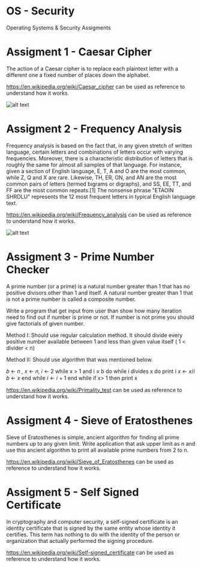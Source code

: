 # OS - Security
Operating Systems &amp; Security Assigments

# Assigment 1 - Caesar Cipher
The action of a Caesar cipher is to replace each plaintext letter with a different one a fixed number of places down the alphabet. 

https://en.wikipedia.org/wiki/Caesar_cipher can be used as reference to understand how it works.

![alt text](http://i63.tinypic.com/34nslqw.png)


# Assigment 2 - Frequency Analysis
Frequency analysis is based on the fact that, in any given stretch of written language, certain letters and combinations of letters occur with varying frequencies. Moreover, there is a characteristic distribution of letters that is roughly the same for almost all samples of that language. For instance, given a section of English language, E, T, A and O are the most common, while Z, Q and X are rare. Likewise, TH, ER, ON, and AN are the most common pairs of letters (termed bigrams or digraphs), and SS, EE, TT, and FF are the most common repeats.[1] The nonsense phrase "ETAOIN SHRDLU" represents the 12 most frequent letters in typical English language text.

https://en.wikipedia.org/wiki/Frequency_analysis can be used as reference to understand how it works.

![alt text](http://i63.tinypic.com/2dufdci.png)

# Assigment 3 - Prime Number Checker
A prime number (or a prime) is a natural number greater than 1 that has no positive divisors other than 1 and itself. A natural number greater than 1 that is not a prime number is called a composite number.

Write a program that get input from user than show how many iteration need to find out if number is prime or not. If number is not prime you should give factorials of given number.   

Method I: Should use regular calculation method. It should divide every positive number available between 1 and less than given value itself ( 1 < divider < n)

Method II: Should use algorithm that was mentioned below.

𝑏 ← 𝑛 , 𝑥 ← 𝑛, 𝑖 ← 2
while x > 1 and i ≤ b do
while i divides x do
print i
𝑥 ← 𝑥/𝑖
𝑏 ← 𝑥
end while
𝑖 ← 𝑖 + 1
end while
if x> 1 then print x

https://en.wikipedia.org/wiki/Primality_test can be used as reference to understand how it works.

# Assigment 4 - Sieve of Eratosthenes
Sieve of Eratosthenes is simple, ancient algorithm for finding all prime numbers up to any given limit. Write application that ask upper limit as n and use this ancient algorithm to print all available prime numbers from 2 to n.

https://en.wikipedia.org/wiki/Sieve_of_Eratosthenes can be used as reference to understand how it works.

# Assigment 5 - Self Signed Certificate
In cryptography and computer security, a self-signed certificate is an identity certificate that is signed by the same entity whose identity it certifies. This term has nothing to do with the identity of the person or organization that actually performed the signing procedure.

https://en.wikipedia.org/wiki/Self-signed_certificate can be used as reference to understand how it works.